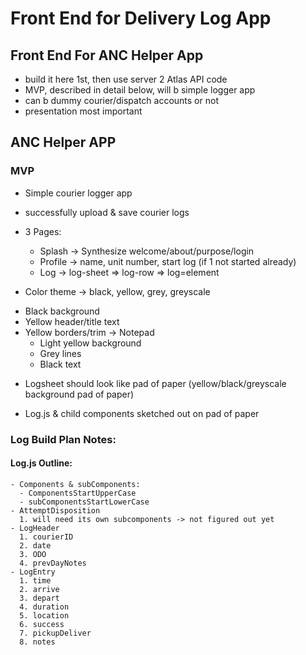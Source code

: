 # Front End for Delivery Log App

## Front End For ANC Helper App
 - build it here 1st, then use server 2 Atlas API code
 - MVP, described in detail below, will b simple logger app
 - can b dummy courier/dispatch accounts or not
 - presentation most important

 ## ANC Helper APP

  ### MVP
  - Simple courier logger app
  - successfully upload & save courier logs
  - 3 Pages:
    * Splash -> Synthesize welcome/about/purpose/login
    * Profile -> name, unit number, start log (if 1 not started already)
    * Log -> log-sheet => log-row => log=element

  - Color theme -> black, yellow, grey, greyscale
   * Black background
   * Yellow header/title text
   * Yellow borders/trim
    -> Notepad
     - Light yellow background
     - Grey lines
     - Black text
  - Logsheet should look like pad of paper (yellow/black/greyscale background pad of paper)
  
  - Log.js & child components sketched out on pad of paper

  ### Log Build Plan Notes:
   #### Log.js Outline:
    - Components & subComponents:
      - ComponentsStartUpperCase
      - subComponentsStartLowerCase
    - AttemptDisposition
      1. will need its own subcomponents -> not figured out yet
    - LogHeader
      1. courierID
      2. date
      3. ODO
      4. prevDayNotes
    - LogEntry
      1. time
      2. arrive
      3. depart
      4. duration
      5. location
      6. success
      7. pickupDeliver
      8. notes
